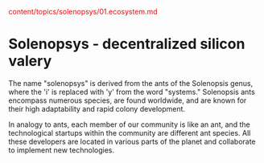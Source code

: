 
<span style="color:red;">content/topics/solenopsys/01.ecosystem.md</span>
# Solenopsys - decentralized silicon valery

The name "solenopsys" is derived from the ants of the Solenopsis genus, where the 'i' is replaced with 'y' from the
word "systems." Solenopsis ants encompass numerous species, are found worldwide, and are known for their high
adaptability and rapid colony development.

In analogy to ants, each member of our community is like an ant, and the technological startups within the community are
different ant species. All these developers are located in various parts of the planet and collaborate to implement new
technologies.
